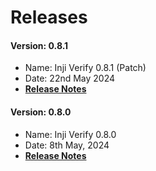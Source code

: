 # Releases

#### Version: 0.8.1

* Name: Inji Verify 0.8.1 (Patch)
* Date: 22nd May 2024
* [**Release Notes**](version-0.8.1.md)

#### Version: 0.8.0

* Name: Inji Verify 0.8.0
* Date: 8th May, 2024
* [**Release Notes**](release-notes/)
